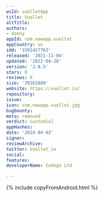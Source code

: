 ```yaml
---
wsId: vuolletApp
title: Vuollet
altTitle: 
authors:
- danny
appId: com.newapp.vuollet
appCountry: us
idd: '1591427763'
released: '2021-11-04'
updated: '2022-04-28'
version: '2.0.5'
stars: 0
reviews: 0
size: '39162880'
website: https://vuollet.io/
repository: 
issue: 
icon: com.newapp.vuollet.jpg
bugbounty: 
meta: removed
verdict: custodial
appHashes: 
date: '2024-04-03'
signer: 
reviewArchive: 
twitter: Vuollet_io
social: 
features: 
developerName: Codego Ltd

---
```


{% include copyFromAndroid.html %}